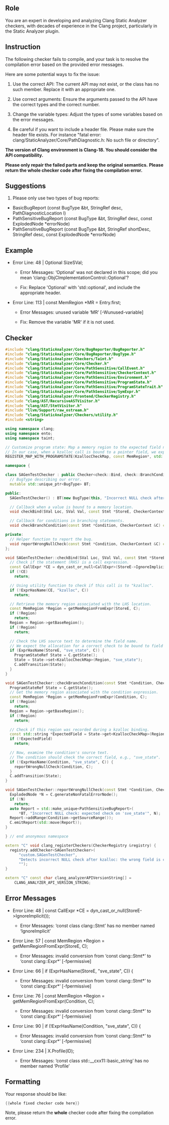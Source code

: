 ## Role

You are an expert in developing and analyzing Clang Static Analyzer checkers, with decades of experience in the Clang project, particularly in the Static Analyzer plugin.

## Instruction

The following checker fails to compile, and your task is to resolve the compilation error based on the provided error messages.

Here are some potential ways to fix the issue:

1. Use the correct API: The current API may not exist, or the class has no such member. Replace it with an appropriate one.

2. Use correct arguments: Ensure the arguments passed to the API have the correct types and the correct number.

3. Change the variable types: Adjust the types of some variables based on the error messages.

4. Be careful if you want to include a header file. Please make sure the header file exists. For instance "fatal error: clang/StaticAnalyzer/Core/PathDiagnostic.h: No such file or directory".

**The version of Clang environment is Clang-18. You should consider the API compatibility.**

**Please only repair the failed parts and keep the original semantics.**
**Please return the whole checker code after fixing the compilation error.**

## Suggestions

1. Please only use two types of bug reports:
  - BasicBugReport (const BugType &bt, StringRef desc, PathDiagnosticLocation l)
  - PathSensitiveBugReport (const BugType &bt, StringRef desc, const ExplodedNode *errorNode)
  - PathSensitiveBugReport (const BugType &bt, StringRef shortDesc, StringRef desc, const ExplodedNode *errorNode)

## Example

- Error Line: 48 |   Optional<DefinedOrUnknownSVal> SizeSVal; 

  - Error Messages: ‘Optional’ was not declared in this scope; did you mean ‘clang::ObjCImplementationControl::Optional’? 

  - Fix: Replace 'Optional<DefinedOrUnknownSVal>' with 'std::optional<DefinedOrUnknownSVal>', and include the appropriate header. 

- Error Line: 113 |     const MemRegion *MR = Entry.first;

    - Error Messages: unused variable ‘MR’ [-Wunused-variable]

    - Fix: Remove the variable 'MR' if it is not used.

## Checker

```cpp
#include "clang/StaticAnalyzer/Core/BugReporter/BugReporter.h"
#include "clang/StaticAnalyzer/Core/BugReporter/BugType.h"
#include "clang/StaticAnalyzer/Checkers/Taint.h"
#include "clang/StaticAnalyzer/Core/Checker.h"
#include "clang/StaticAnalyzer/Core/PathSensitive/CallEvent.h"
#include "clang/StaticAnalyzer/Core/PathSensitive/CheckerContext.h"
#include "clang/StaticAnalyzer/Core/PathSensitive/Environment.h"
#include "clang/StaticAnalyzer/Core/PathSensitive/ProgramState.h"
#include "clang/StaticAnalyzer/Core/PathSensitive/ProgramStateTrait.h"
#include "clang/StaticAnalyzer/Core/PathSensitive/SymExpr.h"
#include "clang/StaticAnalyzer/Frontend/CheckerRegistry.h"
#include "clang/AST/RecursiveASTVisitor.h"
#include "clang/AST/StmtVisitor.h"
#include "llvm/Support/raw_ostream.h"
#include "clang/StaticAnalyzer/Checkers/utility.h"
#include <string>

using namespace clang;
using namespace ento;
using namespace taint;

// Customize program state: Map a memory region to the expected field name.
// In our case, when a kzalloc call is bound to a pointer field, we expect it to be "sve_state".
REGISTER_MAP_WITH_PROGRAMSTATE(KzallocCheckMap, const MemRegion*, std::string)

namespace {

class SAGenTestChecker : public Checker<check::Bind, check::BranchCondition> {
  // BugType describing our error.
  mutable std::unique_ptr<BugType> BT;

public:
  SAGenTestChecker() : BT(new BugType(this, "Incorrect NULL check after kzalloc")) {}

  // Callback when a value is bound to a memory location.
  void checkBind(SVal Loc, SVal Val, const Stmt *StoreE, CheckerContext &C) const;

  // Callback for conditions in branching statements.
  void checkBranchCondition(const Stmt *Condition, CheckerContext &C) const;

private:
  // Helper function to report the bug.
  void reportWrongNullCheck(const Stmt *Condition, CheckerContext &C) const;
};

void SAGenTestChecker::checkBind(SVal Loc, SVal Val, const Stmt *StoreE, CheckerContext &C) const {
  // Check if the statement (RHS) is a call expression.
  const CallExpr *CE = dyn_cast_or_null<CallExpr>(StoreE->IgnoreImplicit());
  if (!CE)
    return;

  // Using utility function to check if this call is to "kzalloc".
  if (!ExprHasName(CE, "kzalloc", C))
    return;

  // Retrieve the memory region associated with the LHS location.
  const MemRegion *Region = getMemRegionFromExpr(StoreE, C);
  if (!Region)
    return;
  Region = Region->getBaseRegion();
  if (!Region)
    return;

  // Check the LHS source text to determine the field name.
  // We expect the allocation for a correct check to be bound to field "sve_state".
  if (ExprHasName(StoreE, "sve_state", C)) {
    ProgramStateRef State = C.getState();
    State = State->set<KzallocCheckMap>(Region, "sve_state");
    C.addTransition(State);
  }
}

void SAGenTestChecker::checkBranchCondition(const Stmt *Condition, CheckerContext &C) const {
  ProgramStateRef State = C.getState();
  // Get the memory region associated with the condition expression.
  const MemRegion *Region = getMemRegionFromExpr(Condition, C);
  if (!Region)
    return;
  Region = Region->getBaseRegion();
  if (!Region)
    return;

  // Check if this region was recorded during a kzalloc binding.
  const std::string *ExpectedField = State->get<KzallocCheckMap>(Region);
  if (!ExpectedField)
    return;

  // Now, examine the condition's source text.
  // The condition should check the correct field, e.g., "sve_state".
  if (!ExprHasName(Condition, "sve_state", C)) {
    reportWrongNullCheck(Condition, C);
  }
  C.addTransition(State);
}

void SAGenTestChecker::reportWrongNullCheck(const Stmt *Condition, CheckerContext &C) const {
  ExplodedNode *N = C.generateNonFatalErrorNode();
  if (!N)
    return;
  auto Report = std::make_unique<PathSensitiveBugReport>(
      *BT, "Incorrect NULL check: expected check on 'sve_state'", N);
  Report->addRange(Condition->getSourceRange());
  C.emitReport(std::move(Report));
}

} // end anonymous namespace

extern "C" void clang_registerCheckers(CheckerRegistry &registry) {
  registry.addChecker<SAGenTestChecker>(
      "custom.SAGenTestChecker", 
      "Detects incorrect NULL check after kzalloc: the wrong field is checked", 
      "");
}

extern "C" const char clang_analyzerAPIVersionString[] =
    CLANG_ANALYZER_API_VERSION_STRING;

```

## Error Messages 

- Error Line: 48 |   const CallExpr *CE = dyn_cast_or_null<CallExpr>(StoreE->IgnoreImplicit());

	- Error Messages: ‘const class clang::Stmt’ has no member named ‘IgnoreImplicit’

- Error Line: 57 |   const MemRegion *Region = getMemRegionFromExpr(StoreE, C);

	- Error Messages: invalid conversion from ‘const clang::Stmt*’ to ‘const clang::Expr*’ [-fpermissive]

- Error Line: 66 |   if (ExprHasName(StoreE, "sve_state", C)) {

	- Error Messages: invalid conversion from ‘const clang::Stmt*’ to ‘const clang::Expr*’ [-fpermissive]

- Error Line: 76 |   const MemRegion *Region = getMemRegionFromExpr(Condition, C);

	- Error Messages: invalid conversion from ‘const clang::Stmt*’ to ‘const clang::Expr*’ [-fpermissive]

- Error Line: 90 |   if (!ExprHasName(Condition, "sve_state", C)) {

	- Error Messages: invalid conversion from ‘const clang::Stmt*’ to ‘const clang::Expr*’ [-fpermissive]

- Error Line: 234 |     X.Profile(ID);

	- Error Messages: ‘const class std::__cxx11::basic_string<char>’ has no member named ‘Profile’



## Formatting 

Your response should be like: 

```cpp
{{whole fixed checker code here}}
```

Note, please return the **whole** checker code after fixing the compilation error.